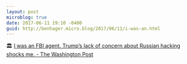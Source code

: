 ```yaml
---
layout: post
microblog: true
date: 2017-06-11 19:10 -0400
guid: http://benhager.micro.blog/2017/06/11/i-was-an.html
---
```

🏛 [I was an FBI agent. Trump’s lack of concern about Russian hacking shocks me. - The Washington Post](https://www.washingtonpost.com/posteverything/wp/2017/06/10/i-was-an-fbi-agent-trumps-lack-of-concern-about-russian-hacking-shocks-me)
